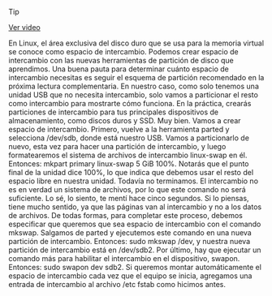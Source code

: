 > [!TIP]  
> [Ver video](https://youtu.be/MRYqGOiR_NM)

En Linux, el área exclusiva del disco duro que se usa para la memoria virtual se conoce como espacio de intercambio. Podemos crear espacio de intercambio con las nuevas herramientas de partición de disco que aprendimos. Una buena pauta para determinar cuánto espacio de intercambio necesitas es seguir el esquema de partición recomendado en la próxima lectura complementaria. En nuestro caso, como solo tenemos una unidad USB que no necesita intercambio, solo vamos a particionar el resto como intercambio para mostrarte cómo funciona. En la práctica, crearás particiones de intercambio para tus principales dispositivos de almacenamiento, como discos duros y SSD. Muy bien. Vamos a crear espacio de intercambio. Primero, vuelve a la herramienta parted y selecciona /dev/sdb, donde está nuestro USB. Vamos a particionarlo de nuevo, esta vez para hacer una partición de intercambio, y luego formatearemos el sistema de archivos de intercambio linux-swap en él. Entonces: mkpart primary linux-swap 5 GiB 100%. Notarás que el punto final de la unidad dice 100%, lo que indica que debemos usar el resto del espacio libre en nuestra unidad. Todavía no terminamos. El intercambio no es en verdad un sistema de archivos, por lo que este comando no será suficiente. Lo sé, lo siento, te mentí hace cinco segundos. Si lo piensas, tiene mucho sentido, ya que las páginas van al intercambio y no a los datos de archivos. De todas formas, para completar este proceso, debemos especificar que queremos que sea espacio de intercambio con el comando mkswap. Salgamos de parted y ejecutemos este comando en una nueva partición de intercambio. Entonces: sudo mkswap /dev, y nuestra nueva partición de intercambio está en /dev/sdb2. Por último, hay que ejecutar un comando más para habilitar el intercambio en el dispositivo, swapon. Entonces: sudo swapon dev sdb2. Si queremos montar automáticamente el espacio de intercambio cada vez que el equipo se inicia, agregamos una entrada de intercambio al archivo /etc fstab como hicimos antes.